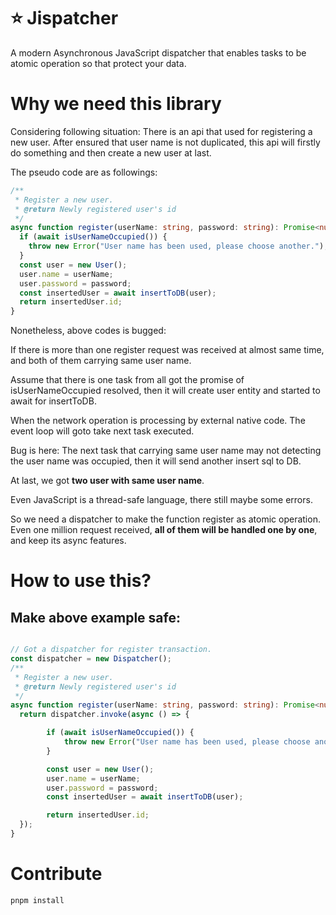 # ⭐️ Jispatcher

A modern Asynchronous JavaScript dispatcher that enables
tasks to be atomic operation so that protect your data.

# Why we need this library

Considering following situation:
There is an api that used for registering a new user.
After ensured that user name is not duplicated, this api will
firstly do something and then create a new user at last.

The pseudo code are as followings:

```typescript
/**
 * Register a new user.
 * @return Newly registered user's id
 */
async function register(userName: string, password: string): Promise<number> {
  if (await isUserNameOccupied()) {
    throw new Error("User name has been used, please choose another.");
  }
  const user = new User();
  user.name = userName;
  user.password = password;
  const insertedUser = await insertToDB(user);
  return insertedUser.id;
}
```

Nonetheless, above codes is bugged:

If there is more than one register request was received
at almost same time, and both of them carrying same user name.

Assume that there is one task from all got the
promise of isUserNameOccupied resolved, then it will
create user entity and started to await for insertToDB.

When the network operation is processing by external native code.
The event loop will goto take next task executed.

Bug is here: The next task that carrying same user name may not detecting
the user name was occupied, then it will send another insert sql to DB.

At last, we got **two user with same user name**.

Even JavaScript is a thread-safe language, there still maybe some
errors.

So we need a dispatcher to make the function register
as atomic operation. Even one million request received,
**all of them will be handled one by one**, and keep its async features.

# How to use this?
## Make above example safe:
```typescript

// Got a dispatcher for register transaction.
const dispatcher = new Dispatcher();
/**
 * Register a new user.
 * @return Newly registered user's id
 */
async function register(userName: string, password: string): Promise<number> {
  return dispatcher.invoke(async () => {

        if (await isUserNameOccupied()) {
            throw new Error("User name has been used, please choose another.");
        }

        const user = new User();
        user.name = userName;
        user.password = password;
        const insertedUser = await insertToDB(user);

        return insertedUser.id;
  });
}
```

# Contribute
```sh
pnpm install
```
